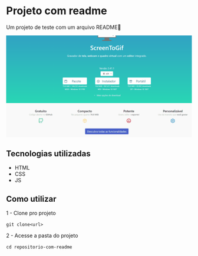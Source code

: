 # Projeto com readme
Um projeto de teste com um arquivo README🚀

[<img src="./tela.gif" alt="gif da tela inicial do projeto xyz">](https://google.com)

## Tecnologias utilizadas
- HTML
- CSS
- JS

## Como utilizar 

1 - Clone pro projeto
```
git clone<url>
```

2 - Acesse a pasta do projeto
```
cd repositorio-com-readme
```
